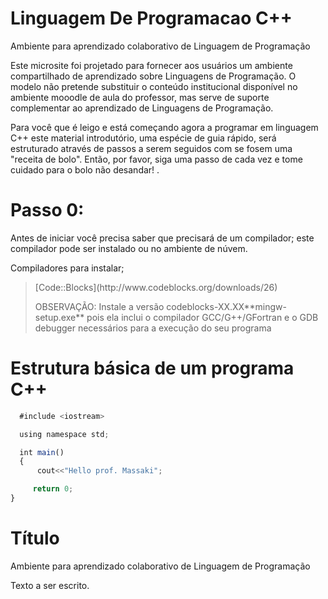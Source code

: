 # Linguagem De Programacao C++
Ambiente para aprendizado colaborativo de Linguagem de Programação

<p>
Este microsite foi projetado para fornecer aos usuários um ambiente compartilhado de aprendizado sobre Linguagens de Programação. O modelo não pretende substituir o conteúdo institucional disponível no ambiente mooodle de aula do professor, mas serve de suporte complementar ao aprendizado de Linguagens de Programação.<br />
</p>
<p>
Para você que é leigo e está começando agora a programar em linguagem C++ este material introdutório, uma espécie de guia rápido, será estruturado através de passos a serem seguidos com se fosem uma "receita de bolo". Então, por favor, siga uma passo de cada vez e tome cuidado para o bolo não desandar! .<br />
</p>

# Passo 0:
<p>
  Antes de iniciar você precisa saber que precisará de um compilador; este compilador pode ser instalado ou no ambiente de núvem.  <br/>
</p>
<p>
  Compiladores para instalar;  <br />
</p>
<blockquote>
<p>
  [Code::Blocks](http://www.codeblocks.org/downloads/26) </p>
 <p>
  OBSERVAÇÃO: Instale a versão codeblocks-XX.XX**mingw-setup.exe** pois ela inclui o compilador GCC/G++/GFortran e o GDB debugger necessários para a execução do seu programa </p>
</blockquote>

# Estrutura básica de um programa C++

```javascript
  #include <iostream>

  using namespace std;

  int main()
  {
      cout<<"Hello prof. Massaki";

     return 0;
}
```
# Título
Ambiente para aprendizado colaborativo de Linguagem de Programação

<p>
Texto a ser escrito.<br />
</p>
